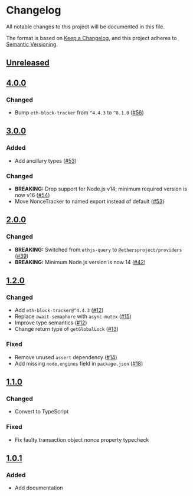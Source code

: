 # Changelog
All notable changes to this project will be documented in this file.

The format is based on [Keep a Changelog](https://keepachangelog.com/en/1.0.0/),
and this project adheres to [Semantic Versioning](https://semver.org/spec/v2.0.0.html).

## [Unreleased]

## [4.0.0]
### Changed
- Bump `eth-block-tracker` from `^4.4.3` to `^8.1.0` ([#56](https://github.com/MetaMask/nonce-tracker/pull/56))

## [3.0.0]
### Added
- Add ancillary types ([#53](https://github.com/MetaMask/nonce-tracker/pull/53))

### Changed
- **BREAKING:** Drop support for Node.js v14; minimum required version is now v16 ([#54](https://github.com/MetaMask/nonce-tracker/pull/54))
- Move NonceTracker to named export instead of default ([#53](https://github.com/MetaMask/nonce-tracker/pull/53))

## [2.0.0]
### Changed
- **BREAKING:** Switched from `ethjs-query` to `@ethersproject/providers` ([#39](https://github.com/MetaMask/nonce-tracker/pull/39))
- **BREAKING:** Minimum Node.js version is now 14 ([#42](https://github.com/MetaMask/nonce-tracker/pull/42))

## [1.2.0]
### Changed
- Add `eth-block-tracker@^4.4.3` ([#12](https://github.com/MetaMask/nonce-tracker/pull/12))
- Replace `await-semaphore` with `async-mutex` ([#15](https://github.com/MetaMask/nonce-tracker/pull/15))
- Improve type semantics ([#12](https://github.com/MetaMask/nonce-tracker/pull/12))
- Change return type of `getGlobalLock` ([#13](https://github.com/MetaMask/nonce-tracker/pull/13))

### Fixed
- Remove unused `assert` dependency ([#14](https://github.com/MetaMask/nonce-tracker/pull/14))
- Add missing `node.engines` field in `package.json` ([#18](https://github.com/MetaMask/nonce-tracker/pull/18))

## [1.1.0]
### Changed
- Convert to TypeScript

### Fixed
- Fix faulty transaction object nonce property typecheck

## [1.0.1]
### Added
- Add documentation

[Unreleased]: https://github.com/MetaMask/nonce-tracker/compare/v4.0.0...HEAD
[4.0.0]: https://github.com/MetaMask/nonce-tracker/compare/v3.0.0...v4.0.0
[3.0.0]: https://github.com/MetaMask/nonce-tracker/compare/v2.0.0...v3.0.0
[2.0.0]: https://github.com/MetaMask/nonce-tracker/compare/v1.2.0...v2.0.0
[1.2.0]: https://github.com/MetaMask/nonce-tracker/compare/v1.1.0...v1.2.0
[1.1.0]: https://github.com/MetaMask/nonce-tracker/compare/v1.0.1...v1.1.0
[1.0.1]: https://github.com/MetaMask/nonce-tracker/releases/tag/v1.0.1

